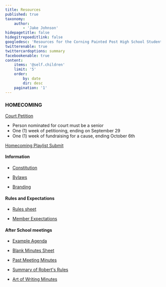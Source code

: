 ```yaml
---
title: Resources
published: true
taxonomy:
    author:
        - 'Jake Johnson'
hidepagetitle: false
hidegitrepoeditlink: false
googledesc: 'Resources for the Corning Painted Post High School Student Council'
twitterenable: true
twittercardoptions: summary
facebookenable: true
content:
    items: '@self.children'
    limit: '5'
    order:
        by: date
        dir: desc
    pagination: '1'
---
```


### HOMECOMING

[Court Petition](https://www.cpphsstuco.club/resources/petition.pdf)

* Person nominated for court must be a senior
* One (1) week of petitioning, ending on September 29
* One (1) week of fundraising for a cause, ending October 6th

[Homecoming Playlist Submit](/resources/playlist)

#### Information

* [Constitution](/resources/constitution)

* [Bylaws](/resources/bylaws)

* [Branding](/branding)

#### Rules and Expectations

* [Rules sheet](/resources/rules.pdf)

* [Member Expectations](/resources/expectations.pdf)

#### After School meetings

* [Example Agenda](/resources/raws/sample-agenda.docx)

* [Blank Minutes Sheet](/resources/raws/sample-minutes.docx)

* [Past Meeting Minutes](/resources/minutes)

* [Summary of Robert's Rules](/resources/roberts-rules.pdf)

* [Art of Writing Minutes](/resources/art-of-writing-minutes.pdf)
